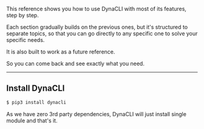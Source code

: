 This reference shows you how to use DynaCLI with most of its features, step by step.

Each section gradually builds on the previous ones, but it's structured to separate topics, 
so that you can go directly to any specific one to solve your specific needs.

It is also built to work as a future reference.

So you can come back and see exactly what you need.


---

## Install DynaCLI

```bash
$ pip3 install dynacli
```

As we have zero 3rd party dependencies, DynaCLI will just install single module and that's it.